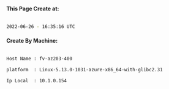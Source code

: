 
   
#### This Page Create at:

```bash

2022-06-26 - 16:35:16 UTC

```

#### Create By Machine:

```bash

Host Name : fv-az203-400

platform  : Linux-5.13.0-1031-azure-x86_64-with-glibc2.31

Ip Local  : 10.1.0.154

```

